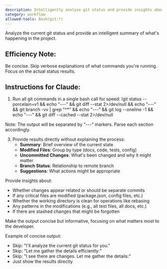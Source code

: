 ```yaml
---
description: Intelligently analyze git status and provide insights about current project state
category: workflow
allowed-tools: Bash(git:*)
---
```


Analyze the current git status and provide an intelligent summary of what's happening in the project.

## Efficiency Note:
Be concise. Skip verbose explanations of what commands you're running. Focus on the actual status results.

## Instructions for Claude:

1. Run all git commands in a single bash call for speed:
!git status --porcelain=v1 && echo "---" && git diff --stat 2>/dev/null && echo "---" && git branch -vv | grep "^\*" && echo "---" && git log --oneline -1 && echo "---" && git diff --cached --stat 2>/dev/null

Note: The output will be separated by "---" markers. Parse each section accordingly.

3. Provide results directly without explaining the process:
   - **Summary**: Brief overview of the current state
   - **Modified Files**: Group by type (docs, code, tests, config)
   - **Uncommitted Changes**: What's been changed and why it might matter
   - **Branch Status**: Relationship to remote branch
   - **Suggestions**: What actions might be appropriate

Provide insights about:
- Whether changes appear related or should be separate commits
- If any critical files are modified (package.json, config files, etc.)
- Whether the working directory is clean for operations like rebasing
- Any patterns in the modifications (e.g., all test files, all docs, etc.)
- If there are stashed changes that might be forgotten

Make the output concise but informative, focusing on what matters most to the developer.

Example of concise output:
- Skip: "I'll analyze the current git status for you."
- Skip: "Let me gather the details efficiently:"
- Skip: "I see there are changes. Let me gather the details:"
- Just show the results directly